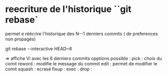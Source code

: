 # reecriture de l'historique ``git rebase`


permet e réécrire l'historique des N--1 derniers commits ( de preferences non propagés)

git rebase --interactive HEAD~6


=> affiche Vi avec les 6 derniers commits
opptions possible : 
pick    : choix du comit
reword  : modifie le message du commit
edit    : permet de modifier le comit
squash  : ecrasé
fixup   :
exec    :
drop    :
